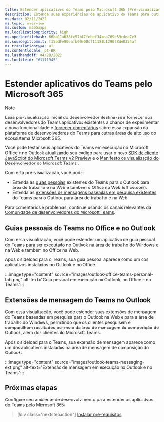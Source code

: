 ```yaml
---
title: Estender aplicativos do Teams pelo Microsoft 365 (Pré-visualização)
description: Estenda suas experiências de aplicativo do Teams para outras áreas de alto uso do Microsoft 365
ms.date: 02/11/2022
ms.topic: overview
ms.custom: m365apps
ms.localizationpriority: high
ms.openlocfilehash: 66ba17a638fc57b47febef34bea769e39cdea7e3
ms.sourcegitcommit: f15bd0e90eafb00e00cf11183b129038de8354af
ms.translationtype: HT
ms.contentlocale: pt-BR
ms.lasthandoff: 04/28/2022
ms.locfileid: "65111945"
---
```

# <a name="extend-teams-apps-across-microsoft-365"></a>Estender aplicativos do Teams pelo Microsoft 365

> [!NOTE]
> Essa pré-visualização inicial do desenvolvedor destina-se a fornecer aos desenvolvedores do Teams aplicativos existentes a chance de experimentar a nova funcionalidade e [fornecer comentários](/microsoftteams/platform/feedback) sobre essa expansão da plataforma de desenvolvedores do Teams para outras áreas de alto uso do ecossistema Microsoft 365.

Você pode testar seus aplicativos do Teams em execução no Microsoft Office e no Outlook atualizando seu código para usar o novo [SDK do cliente JavaScript do Microsoft Teams v2 Preview](using-teams-client-sdk-preview.md) e o [Manifesto de visualização do Desenvolvedor](../resources/schema/manifest-schema-dev-preview.md) do Microsoft Teams .

Com esta pré-visualização, você pode:

- Estenda as [guias pessoias](/microsoftteams/platform/tabs/how-to/create-personal-tab) existentes do Teams para o Outlook para área de trabalho e na Web e também o Office na Web (office.com).
- Estenda as [extensões de mensagens baseadas em pesquisa existentes](/microsoftteams/platform/messaging-extensions/how-to/search-commands/define-search-command) do Teams para o Outlook para área de trabalho e na Web.

Para comentários e problemas, continue usando os canais relevantes da [Comunidade de desenvolvedores do Microsoft Teams](/microsoftteams/platform/feedback).

## <a name="teams-personal-tabs-in-office-and-outlook"></a>Guias pessoais do Teams no Office e no Outlook

Com essa visualização, você pode estender um aplicativo de guia pessoal do Teams para ser executado no Outlook na área de trabalho do Windows e na Web e também no Office na Web.

Após o sideload para o Teams, sua guia pessoal aparece como um dos aplicativos instalados no Outlook e no Office.

:::image type="content" source="images/outlook-office-teams-personal-tab.png" alt-text="Guia pessoal em execução no Outlook, no Office e no Teams":::

## <a name="teams-message-extensions-in-outlook"></a>Extensões de mensagem do Teams no Outlook

Com essa visualização, você pode estender suas extensões de mensagem do Teams baseadas em pesquisa para o Outlook na Web e para a área de trabalho do Windows, permitindo que os clientes pesquisem e compartilhem resultados por meio da área de mensagem de composição do Outlook, além dos clientes do Microsoft Teams.

Após o sideload para o Teams, sua extensão de mensagem aparece como um dos aplicativos instalados na área de mensagem de composição do Outlook.

:::image type="content" source="images/outlook-teams-messaging-ext.png" alt-text="Extensão de mensagem em execução no Outlook e no Teams":::

## <a name="next-steps"></a>Próximas etapas

Configure seu ambiente de desenvolvimento para estender os aplicativos do Teams pelo Microsoft 365:

> [!div class="nextstepaction"]
> [Instalar pré-requisitos](prerequisites.md)
